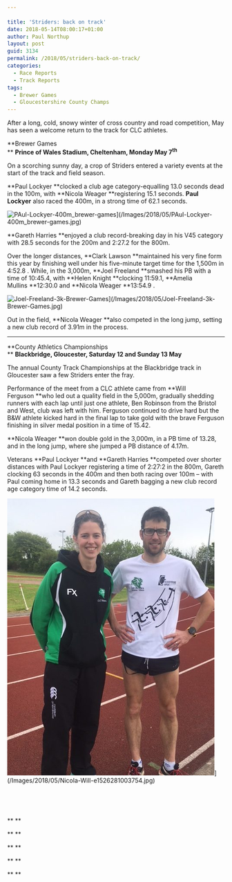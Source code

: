```yaml
---

title: 'Striders: back on track'
date: 2018-05-14T08:00:17+01:00
author: Paul Northup
layout: post
guid: 3134
permalink: /2018/05/striders-back-on-track/
categories:
  - Race Reports
  - Track Reports
tags:
  - Brewer Games
  - Gloucestershire County Champs
---
```

After a long, cold, snowy winter of cross country and road competition, May has seen a welcome return to the track for CLC athletes.

**Brewer Games  
** **Prince of Wales Stadium, Cheltenham, Monday May 7<sup>th</sup>**

On a scorching sunny day, a crop of Striders entered a variety events at the start of the track and field season.

**Paul Lockyer **clocked a club age category-equalling 13.0 seconds dead in the 100m, with **Nicola Weager **registering 15.1 seconds. **Paul  Lockyer** also raced the 400m, in a strong time of 62.1 seconds.

<img  src="/Images/2018/05/PAul-Lockyer-400m_brewer-games.jpg" alt="PAul-Lockyer-400m_brewer-games" width="800" height="533" srcset="/Images/2018/05/PAul-Lockyer-400m_brewer-games.jpg 960w, /Images/2018/05/PAul-Lockyer-400m_brewer-games-300x200.jpg 300w, /Images/2018/05/PAul-Lockyer-400m_brewer-games-768x511.jpg 768w" sizes="(max-width: 800px) 100vw, 800px" />](/Images/2018/05/PAul-Lockyer-400m_brewer-games.jpg)

**Gareth Harries **enjoyed a club record-breaking day in his V45 category with 28.5 seconds for the 200m and 2:27.2 for the 800m.

Over the longer distances, **Clark Lawson **maintained his very fine form this year by finishing well under his five-minute target time for the 1,500m in 4:52.8
. While, in the 3,000m, **Joel Freeland **smashed his PB with a time of 10:45.4, with **Helen Knight **clocking 11:59.1, **Amelia Mullins **12:30.0 and **Nicola Weager **13:54.9
.

<img  src="/Images/2018/05/Joel-Freeland-3k-Brewer-Games.jpg" alt="Joel-Freeland-3k-Brewer-Games" width="800" height="533" srcset="/Images/2018/05/Joel-Freeland-3k-Brewer-Games.jpg 960w, /Images/2018/05/Joel-Freeland-3k-Brewer-Games-300x200.jpg 300w, /Images/2018/05/Joel-Freeland-3k-Brewer-Games-768x511.jpg 768w" sizes="(max-width: 800px) 100vw, 800px" />](/Images/2018/05/Joel-Freeland-3k-Brewer-Games.jpg)

Out in the field, **Nicola Weager **also competed in the long jump, setting a new club record of 3.91m in the process.

* * *

**County Athletics Championships  
** **Blackbridge, Gloucester, Saturday 12 and Sunday 13 May**

The annual County Track Championships at the Blackbridge track in Gloucester saw a few Striders enter the fray.

Performance of the meet from a CLC athlete came from **Will Ferguson **who led out a quality field in the 5,000m, gradually shedding runners with each lap until just one athlete, Ben Robinson from the Bristol and West, club was left with him. Ferguson continued to drive hard but the B&W athlete kicked hard in the final lap to take gold with the brave Ferguson finishing in silver medal position in a time of 15.42.

**Nicola Weager **won double gold in the 3,000m, in a PB time of 13.28, and in the long jump, where she jumped a PB distance of 4.17m.

Veterans **Paul Lockyer **and **Gareth Harries **competed over shorter distances with Paul Lockyer registering a time of 2:27:2 in the 800m, Gareth clocking 63 seconds in the 400m and then both racing over 100m – with Paul coming home in 13.3 seconds and Gareth bagging a new club record age category time of 14.2 seconds.

<img class="alignnone size-full 3136" src="/Images/2018/05/Nicola-Will-e1526281003754.jpg" alt="Nicola-Will" width="480" height="640" />](/Images/2018/05/Nicola-Will-e1526281003754.jpg)

&nbsp;

&nbsp;

** **

** **

** **

** **

** **